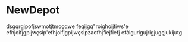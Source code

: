 # NewDepot
dsgqrgjpofjswmotjtmoçqwe
feqijgq"roighoijtiws'e
efhjoifjgpijwçsip'efhjoifjgpijwçsipzaofhjfiejfiefj
efàigurigujrigjugçjukijutg